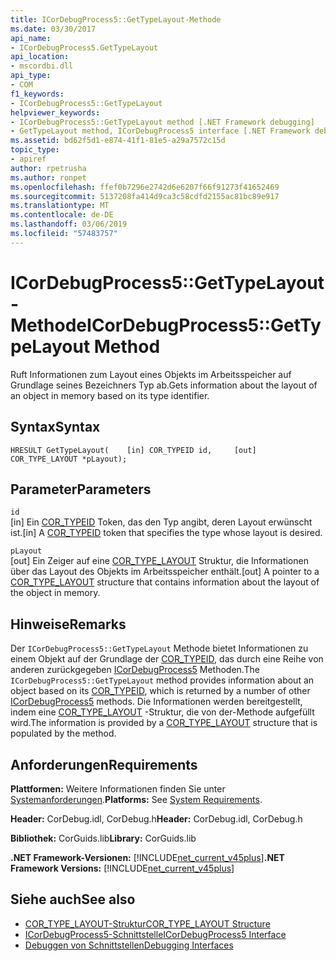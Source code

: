 ```yaml
---
title: ICorDebugProcess5::GetTypeLayout-Methode
ms.date: 03/30/2017
api_name:
- ICorDebugProcess5.GetTypeLayout
api_location:
- mscordbi.dll
api_type:
- COM
f1_keywords:
- ICorDebugProcess5::GetTypeLayout
helpviewer_keywords:
- ICorDebugProcess5::GetTypeLayout method [.NET Framework debugging]
- GetTypeLayout method, ICorDebugProcess5 interface [.NET Framework debugging]
ms.assetid: bd62f5d1-e874-41f1-81e5-a29a7572c15d
topic_type:
- apiref
author: rpetrusha
ms.author: ronpet
ms.openlocfilehash: ffef0b7296e2742d6e6207f66f91273f41652469
ms.sourcegitcommit: 5137208fa414d9ca3c58cdfd2155ac81bc89e917
ms.translationtype: MT
ms.contentlocale: de-DE
ms.lasthandoff: 03/06/2019
ms.locfileid: "57483757"
---
```

# <a name="icordebugprocess5gettypelayout-method"></a><span data-ttu-id="a3376-102">ICorDebugProcess5::GetTypeLayout-Methode</span><span class="sxs-lookup"><span data-stu-id="a3376-102">ICorDebugProcess5::GetTypeLayout Method</span></span>
<span data-ttu-id="a3376-103">Ruft Informationen zum Layout eines Objekts im Arbeitsspeicher auf Grundlage seines Bezeichners Typ ab.</span><span class="sxs-lookup"><span data-stu-id="a3376-103">Gets information about the layout of an object in memory based on its type identifier.</span></span>  
  
## <a name="syntax"></a><span data-ttu-id="a3376-104">Syntax</span><span class="sxs-lookup"><span data-stu-id="a3376-104">Syntax</span></span>  
  
```  
HRESULT GetTypeLayout(    [in] COR_TYPEID id,     [out] COR_TYPE_LAYOUT *pLayout);  
```  
  
## <a name="parameters"></a><span data-ttu-id="a3376-105">Parameter</span><span class="sxs-lookup"><span data-stu-id="a3376-105">Parameters</span></span>  
 `id`  
 <span data-ttu-id="a3376-106">[in] Ein [COR_TYPEID](../../../../docs/framework/unmanaged-api/debugging/cor-typeid-structure.md) Token, das den Typ angibt, deren Layout erwünscht ist.</span><span class="sxs-lookup"><span data-stu-id="a3376-106">[in] A [COR_TYPEID](../../../../docs/framework/unmanaged-api/debugging/cor-typeid-structure.md) token that specifies the type whose layout is desired.</span></span>  
  
 `pLayout`  
 <span data-ttu-id="a3376-107">[out] Ein Zeiger auf eine [COR_TYPE_LAYOUT](../../../../docs/framework/unmanaged-api/debugging/cor-type-layout-structure.md) Struktur, die Informationen über das Layout des Objekts im Arbeitsspeicher enthält.</span><span class="sxs-lookup"><span data-stu-id="a3376-107">[out] A pointer to a [COR_TYPE_LAYOUT](../../../../docs/framework/unmanaged-api/debugging/cor-type-layout-structure.md) structure that contains information about the layout of the object in memory.</span></span>  
  
## <a name="remarks"></a><span data-ttu-id="a3376-108">Hinweise</span><span class="sxs-lookup"><span data-stu-id="a3376-108">Remarks</span></span>  
 <span data-ttu-id="a3376-109">Der `ICorDebugProcess5::GetTypeLayout` Methode bietet Informationen zu einem Objekt auf der Grundlage der [COR_TYPEID](../../../../docs/framework/unmanaged-api/debugging/cor-typeid-structure.md), das durch eine Reihe von anderen zurückgegeben [ICorDebugProcess5](../../../../docs/framework/unmanaged-api/debugging/icordebugprocess5-interface.md) Methoden.</span><span class="sxs-lookup"><span data-stu-id="a3376-109">The `ICorDebugProcess5::GetTypeLayout` method provides information about an object based on its [COR_TYPEID](../../../../docs/framework/unmanaged-api/debugging/cor-typeid-structure.md), which is returned by a number of other [ICorDebugProcess5](../../../../docs/framework/unmanaged-api/debugging/icordebugprocess5-interface.md) methods.</span></span> <span data-ttu-id="a3376-110">Die Informationen werden bereitgestellt, indem eine [COR_TYPE_LAYOUT](../../../../docs/framework/unmanaged-api/debugging/cor-type-layout-structure.md) -Struktur, die von der-Methode aufgefüllt wird.</span><span class="sxs-lookup"><span data-stu-id="a3376-110">The information is provided by a [COR_TYPE_LAYOUT](../../../../docs/framework/unmanaged-api/debugging/cor-type-layout-structure.md) structure that is populated by the method.</span></span>  
  
## <a name="requirements"></a><span data-ttu-id="a3376-111">Anforderungen</span><span class="sxs-lookup"><span data-stu-id="a3376-111">Requirements</span></span>  
 <span data-ttu-id="a3376-112">**Plattformen:** Weitere Informationen finden Sie unter [Systemanforderungen](../../../../docs/framework/get-started/system-requirements.md).</span><span class="sxs-lookup"><span data-stu-id="a3376-112">**Platforms:** See [System Requirements](../../../../docs/framework/get-started/system-requirements.md).</span></span>  
  
 <span data-ttu-id="a3376-113">**Header:** CorDebug.idl, CorDebug.h</span><span class="sxs-lookup"><span data-stu-id="a3376-113">**Header:** CorDebug.idl, CorDebug.h</span></span>  
  
 <span data-ttu-id="a3376-114">**Bibliothek:** CorGuids.lib</span><span class="sxs-lookup"><span data-stu-id="a3376-114">**Library:** CorGuids.lib</span></span>  
  
 <span data-ttu-id="a3376-115">**.NET Framework-Versionen:** [!INCLUDE[net_current_v45plus](../../../../includes/net-current-v45plus-md.md)]</span><span class="sxs-lookup"><span data-stu-id="a3376-115">**.NET Framework Versions:** [!INCLUDE[net_current_v45plus](../../../../includes/net-current-v45plus-md.md)]</span></span>  
  
## <a name="see-also"></a><span data-ttu-id="a3376-116">Siehe auch</span><span class="sxs-lookup"><span data-stu-id="a3376-116">See also</span></span>
- [<span data-ttu-id="a3376-117">COR_TYPE_LAYOUT-Struktur</span><span class="sxs-lookup"><span data-stu-id="a3376-117">COR_TYPE_LAYOUT Structure</span></span>](../../../../docs/framework/unmanaged-api/debugging/cor-type-layout-structure.md)
- [<span data-ttu-id="a3376-118">ICorDebugProcess5-Schnittstelle</span><span class="sxs-lookup"><span data-stu-id="a3376-118">ICorDebugProcess5 Interface</span></span>](../../../../docs/framework/unmanaged-api/debugging/icordebugprocess5-interface.md)
- [<span data-ttu-id="a3376-119">Debuggen von Schnittstellen</span><span class="sxs-lookup"><span data-stu-id="a3376-119">Debugging Interfaces</span></span>](../../../../docs/framework/unmanaged-api/debugging/debugging-interfaces.md)
